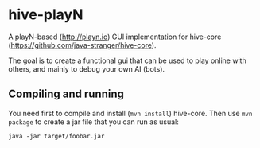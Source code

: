 # hive-playN
A playN-based (http://playn.io) GUI implementation for hive-core (https://github.com/java-stranger/hive-core).

The goal is to create a functional gui that can be used to play online with others, and mainly to debug your own AI (bots).

## Compiling and running
You need first to compile and install (```mvn install```) hive-core. 
Then use ```mvn package``` to create a jar file that you can run as usual:
```
java -jar target/foobar.jar
```
